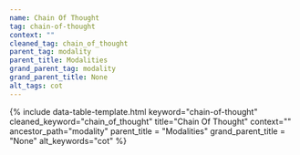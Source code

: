 ```yaml
---
name: Chain Of Thought
tag: chain-of-thought
context: ""
cleaned_tag: chain_of_thought
parent_tag: modality
parent_title: Modalities
grand_parent_tag: modality
grand_parent_title: None
alt_tags: cot
---
```


{% include data-table-template.html 
  keyword="chain-of-thought" 
  cleaned_keyword="chain_of_thought" 
  title="Chain Of Thought"
  context=""
  ancestor_path="modality" 
  parent_title = "Modalities"
  grand_parent_title = "None"
  alt_keywords="cot"
%}

